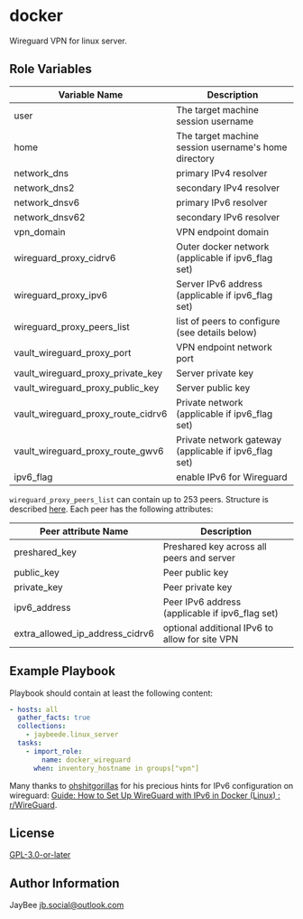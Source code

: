 docker
=========

Wireguard VPN for linux server.

Role Variables
--------------

Variable Name | Description
------------- | -----------
user | The target machine session username
home | The target machine session username's home directory
network_dns | primary IPv4 resolver
network_dns2 | secondary IPv4 resolver
network_dnsv6 | primary IPv6 resolver
network_dnsv62 | secondary IPv6 resolver
vpn_domain | VPN endpoint domain
wireguard_proxy_cidrv6 | Outer docker network (applicable if ipv6_flag set)
wireguard_proxy_ipv6 | Server IPv6 address (applicable if ipv6_flag set)
wireguard_proxy_peers_list | list of peers to configure (see details below)
vault_wireguard_proxy_port | VPN endpoint network port
vault_wireguard_proxy_private_key | Server private key
vault_wireguard_proxy_public_key | Server public key
vault_wireguard_proxy_route_cidrv6 | Private network (applicable if ipv6_flag set)
vault_wireguard_proxy_route_gwv6 | Private network gateway (applicable if ipv6_flag set)
ipv6_flag | enable IPv6 for Wireguard

`wireguard_proxy_peers_list` can contain up to 253 peers. Structure is described [here](../../README.md). Each peer has the following attributes:

Peer attribute Name | Description
------------------- | -----------
preshared_key | Preshared key across all peers and server
public_key | Peer public key
private_key | Peer private key
ipv6_address | Peer IPv6 address (applicable if ipv6_flag set)
extra_allowed_ip_address_cidrv6 | optional additional IPv6 to allow for site VPN

Example Playbook
----------------

Playbook should contain at least the following content:

```yaml
- hosts: all
  gather_facts: true
  collections:
    - jaybeede.linux_server
  tasks:
    - import_role:
        name: docker_wireguard
      when: inventory_hostname in groups["vpn"]
```

Many thanks to [ohshitgorillas](https://www.reddit.com/user/ohshitgorillas/) for his precious hints for IPv6 configuration on wireguard: [Guide: How to Set Up WireGuard with IPv6 in Docker (Linux) : r/WireGuard](https://www.reddit.com/r/WireGuard/comments/178uolr/guide_how_to_set_up_wireguard_with_ipv6_in_docker/?rdt=43164).

License
-------

[GPL-3.0-or-later](../../LICENSE)

Author Information
------------------

JayBee <jb.social@outlook.com>
